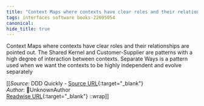 ```yaml
---
title: "Context Maps where contexts have clear roles and their relationships ..."
tags: interfaces software books-22695054
canonical: 
hide_title: true
---
```


Context Maps where contexts have clear roles and their relationships are pointed out. The Shared Kernel and Customer-Supplier are patterns with a high degree of interaction between contexts. Separate Ways is a pattern used when we want the contexts to be highly independent and evolve separately


[[_Source_: DDD Quickly - [Source URL](){:target="_blank"}<br>
_Author_: UnknownAuthor<br>
[Readwise URL](https://readwise.io/open/446271394){:target="_blank"}
::wrap]]